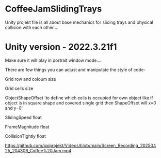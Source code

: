 # CoffeeJamSlidingTrays
Unity projekt file is all about base mechanics for sliding trays and physical collision with each other....


# Unity version - 2022.3.21f1
Make sure it will play in portrait window mode....

There are few things you can adjust and manipulate the style of code-

Grid row and coloum size

Grid cells size

ObjectShapeOffset 'to define which cells is occupied for own object like if object is in square shape and covered single grid then ShapeOffset will x=0 and y=0'

SlidingSpeed float

FrameMagnitude float

CollisionTightly float

https://github.com/oxiprojekt/Videos/blob/main/Screen_Recording_20250425_204306_Coffee%20Jam.mp4

